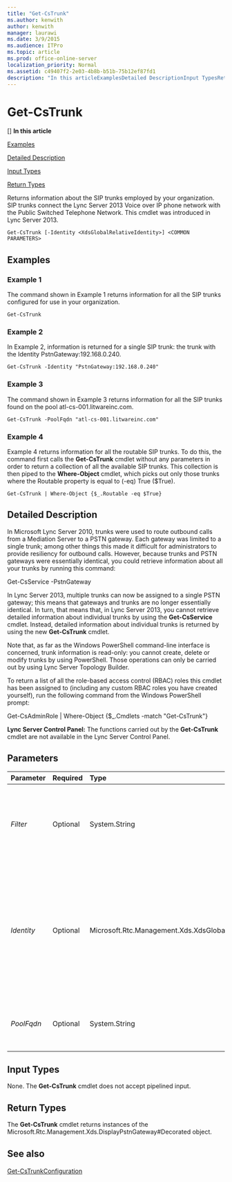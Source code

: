 ```yaml
---
title: "Get-CsTrunk"
ms.author: kenwith
author: kenwith
manager: laurawi
ms.date: 3/9/2015
ms.audience: ITPro
ms.topic: article
ms.prod: office-online-server
localization_priority: Normal
ms.assetid: c49407f2-2e03-4b8b-b51b-75b12ef87fd1
description: "In this articleExamplesDetailed DescriptionInput TypesReturn Types"
---
```


# Get-CsTrunk
[]
 **In this article**
  
[Examples](#Examples)
  
[Detailed Description](#DetailedDescription)
  
[Input Types](#InputTypes)
  
[Return Types](#ReturnTypes)
  
Returns information about the SIP trunks employed by your organization. SIP trunks connect the Lync Server 2013 Voice over IP phone network with the Public Switched Telephone Network. This cmdlet was introduced in Lync Server 2013.
  
```
Get-CsTrunk [-Identity <XdsGlobalRelativeIdentity>] <COMMON PARAMETERS>
```

## Examples
<a name="Examples"> </a>

### Example 1

The command shown in Example 1 returns information for all the SIP trunks configured for use in your organization.
  
```
Get-CsTrunk
```

### Example 2

In Example 2, information is returned for a single SIP trunk: the trunk with the Identity PstnGateway:192.168.0.240.
  
```
Get-CsTrunk -Identity "PstnGateway:192.168.0.240"
```

### Example 3

The command shown in Example 3 returns information for all the SIP trunks found on the pool atl-cs-001.litwareinc.com.
  
```
Get-CsTrunk -PoolFqdn "atl-cs-001.litwareinc.com"
```

### Example 4

Example 4 returns information for all the routable SIP trunks. To do this, the command first calls the **Get-CsTrunk** cmdlet without any parameters in order to return a collection of all the available SIP trunks. This collection is then piped to the **Where-Object** cmdlet, which picks out only those trunks where the Routable property is equal to (-eq) True ($True). 
  
```
Get-CsTrunk | Where-Object {$_.Routable -eq $True}
```

## Detailed Description
<a name="DetailedDescription"> </a>

In Microsoft Lync Server 2010, trunks were used to route outbound calls from a Mediation Server to a PSTN gateway. Each gateway was limited to a single trunk; among other things this made it difficult for administrators to provide resiliency for outbound calls. However, because trunks and PSTN gateways were essentially identical, you could retrieve information about all your trunks by running this command:
  
Get-CsService -PstnGateway
  
In Lync Server 2013, multiple trunks can now be assigned to a single PSTN gateway; this means that gateways and trunks are no longer essentially identical. In turn, that means that, in Lync Server 2013, you cannot retrieve detailed information about individual trunks by using the **Get-CsService** cmdlet. Instead, detailed information about individual trunks is returned by using the new **Get-CsTrunk** cmdlet. 
  
Note that, as far as the Windows PowerShell command-line interface is concerned, trunk information is read-only: you cannot create, delete or modify trunks by using PowerShell. Those operations can only be carried out by using Lync Server Topology Builder.
  
To return a list of all the role-based access control (RBAC) roles this cmdlet has been assigned to (including any custom RBAC roles you have created yourself), run the following command from the Windows PowerShell prompt:
  
Get-CsAdminRole | Where-Object {$_.Cmdlets -match "Get-CsTrunk"}
  
 **Lync Server Control Panel:** The functions carried out by the **Get-CsTrunk** cmdlet are not available in the Lync Server Control Panel. 
  
## Parameters
<a name="DetailedDescription"> </a>

|**Parameter**|**Required**|**Type**|**Description**|
|:-----|:-----|:-----|:-----|
| _Filter_ <br/> |Optional  <br/> |System.String  <br/> |Enables you to use wildcard characters in order to return a SIP trunk (or collection of SIP trunks). For example, to return a collection of all the SIP trunks configured as part of the PSTN gateway service use this syntax:  <br/> -Filter "PstnGateway:\*"  <br/> |
| _Identity_ <br/> |Optional  <br/> |Microsoft.Rtc.Management.Xds.XdsGlobalRelativeIdentity  <br/> |Unique identifier for the SIP trunk to be returned. For example:  <br/> -Identity "PstnGateway:192.168.0.240"  <br/> Note that you cannot use wildcards when specifying an Identity. If you need to use wildcards, then include the Filter parameter instead.  <br/> If this parameter is not specified, then the **Get-CsTrunk** cmdlet returns a collection of all the SIP trunks in use in the organization.  <br/> |
| _PoolFqdn_ <br/> |Optional  <br/> |System.String  <br/> |Fully qualified domain name for the trunk or PSTN gateway as defined in the topology. For example:  <br/> -PoolFqdn "atl-trunk-001.litwareinc.com"  <br/> |
   
## Input Types
<a name="InputTypes"> </a>

None. The **Get-CsTrunk** cmdlet does not accept pipelined input. 
  
## Return Types
<a name="ReturnTypes"> </a>

The **Get-CsTrunk** cmdlet returns instances of the Microsoft.Rtc.Management.Xds.DisplayPstnGateway#Decorated object. 
  
## See also
<a name="ReturnTypes"> </a>

#### 

[Get-CsTrunkConfiguration](get-cstrunkconfiguration.md)


